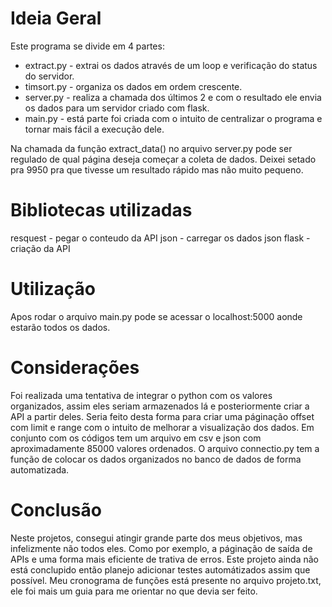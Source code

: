 # **Ideia Geral**

Este programa se divide em 4 partes:
* extract.py - extrai os dados através de um loop e verificação do status 
do servidor.
* timsort.py - organiza os dados em ordem crescente.
* server.py - realiza a chamada dos últimos 2 e com o resultado ele envia os
dados para um servidor criado com flask.
* main.py - está parte foi criada com o intuito de centralizar o programa
e tornar mais fácil a execução dele.

Na chamada da função extract_data() no arquivo server.py pode ser regulado
de qual página deseja começar a coleta de dados. Deixei setado pra 9950 pra que
tivesse um resultado rápido mas não muito pequeno.

# **Bibliotecas utilizadas**

resquest - pegar o conteudo da API
json - carregar os dados json
flask - criação da API

# **Utilização**

Apos rodar o arquivo main.py pode se acessar o localhost:5000 aonde estarão todos
os dados.

# **Considerações**

Foi realizada uma tentativa de integrar o python com os valores organizados,
assim eles seriam armazenados lá e posteriormente criar a API a partir deles. Seria feito desta
forma para criar uma páginação offset com limit e range com o intuito de melhorar a visualização
dos dados.
Em conjunto com os códigos tem um arquivo em csv e json com aproximadamente 85000 valores ordenados.
O arquivo connectio.py tem a função de colocar os dados organizados no banco de dados de forma
automatizada.

# **Conclusão**

Neste projetos, consegui atingir grande parte dos meus objetivos, mas infelizmente não todos eles.
Como por exemplo, a páginação de saída de APIs e uma forma mais eficiente de trativa de erros. Este projeto
ainda não está conclupido então planejo adicionar testes automátizados assim que possível.
Meu cronograma de funções está presente no arquivo projeto.txt, ele foi mais um guia para me
orientar no que devia ser feito.
